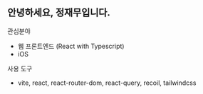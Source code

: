 ## 안녕하세요, 정재무입니다.
관심분야
* 웹 프론트엔드 (React with Typescript)
* iOS

사용 도구
* vite, react, react-router-dom, react-query, recoil, tailwindcss
